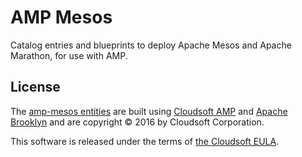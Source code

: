 # AMP Mesos

Catalog entries and blueprints to deploy Apache Mesos and Apache Marathon,
for use with AMP.

## License

The [amp-mesos entities](mesos.bom) are built using [Cloudsoft AMP](http://www.cloudsoft.io)
and [Apache Brooklyn](http://brooklyn.apache.org) and are copyright &copy; 2016
by Cloudsoft Corporation.

This software is released under the terms of [the Cloudsoft EULA](LICENSE.txt).
